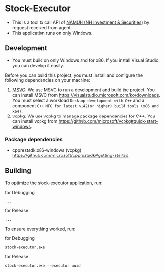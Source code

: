# Stock-Executor

* This is a tool to call API of [NAMUH (NH Investment & Securities)](https://www.mynamuh.com) by request received from agent.
* This application runs on only Windows.

## Development

* You must build on only Windows and for x86. If you install Visual Studio, you can develop it easily.

Before you can build this project, you must install and configure the following dependencies on your machine:

1. [MSVC](https://visualstudio.microsoft.com): We use MSVC to run a development and build the project.
   You can install MSVC from <https://visualstudio.microsoft.com/ko/downloads>.
   You must select a workload `Desktop development with C++` and a component `C++ MFC for latest v142(or higher) build tools (x86 and x64)`.
2. [vcpkg](https://github.com/microsoft/vcpkg): We use vcpkg to manage package dependencies for C++.
   You can install vcpkg from <https://github.com/microsoft/vcpkg#quick-start-windows>.

### Package dependencies

* cpprestsdk:x86-windows (vcpkg): <https://github.com/microsoft/cpprestsdk#getting-started>

## Building

To optimize the stock-executor application, run:

for Debugging
```
...
```

for Release

```
...
```

To ensure everything worked, run:

for Debugging
```
stock-executor.exe
```

for Release

```
stock-executor.exe --executor uuid
```